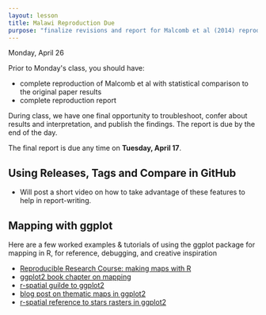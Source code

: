 ```yaml
---
layout: lesson
title: Malawi Reproduction Due
purpose: "finalize revisions and report for Malcomb et al (2014) reproduction"
---
```


Monday, April 26

Prior to Monday's class, you should have:

* complete reproduction of Malcomb et al with statistical comparison to the original paper results
* complete reproduction report

During class, we have one final opportunity to troubleshoot, confer about results and interpretation, and publish the findings. The report is due by the end of the day.

The final report is due any time on **Tuesday, April 17**.

## Using Releases, Tags and Compare in GitHub

* Will post a short video on how to take advantage of these features to help in report-writing.

## Mapping with ggplot

Here are a few worked examples & tutorials of using the ggplot package for mapping in R, for reference, debugging, and creative inspiration

- [Reproducible Research Course: making maps with R](http://eriqande.github.io/rep-res-web/lectures/making-maps-with-R.html#map-making-in-R)
- [ggplot2 book chapter on mapping](https://ggplot2-book.org/maps.html)
- [r-spatial guilde to ggplot2](https://r-spatial.org/r/2018/10/25/ggplot2-sf.html)
- [blog post on thematic maps in ggplot2](https://timogrossenbacher.ch/2016/12/beautiful-thematic-maps-with-ggplot2-only/)
- [r-spatial reference to stars rasters in ggplot2](https://r-spatial.github.io/stars/reference/geom_stars.html)